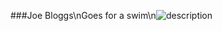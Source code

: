 ###Joe Bloggs\nGoes for a swim\n![description](http///www.fcwholesale.com/images/ADJB-TP032-BLUE.jpg)